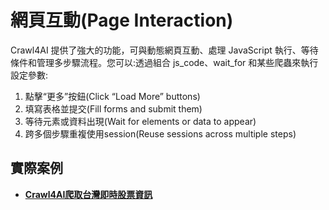 # 網頁互動(Page Interaction)

Crawl4AI 提供了強大的功能，可與動態網頁互動、處理 JavaScript 執行、等待條件和管理多步驟流程。您可以:透過組合 js_code、wait_for 和某些爬蟲來執行設定參數:

1. 點擊“更多”按鈕(Click “Load More” buttons)
2. 填寫表格並提交(Fill forms and submit them)
3. 等待元素或資料出現(Wait for elements or data to appear)
4. 跨多個步驟重複使用session(Reuse sessions across multiple steps)

## 實際案例
- [**Crawl4AI爬取台灣即時股票資訊**](./lesson1_爬取台灣即時股票資訊.py)